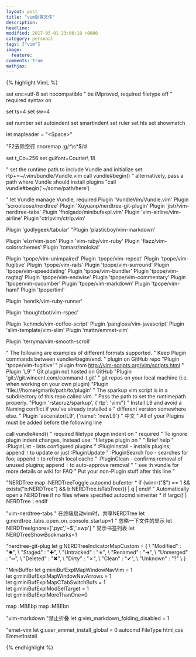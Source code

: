 ```yaml
---
layout: post
title: "vim配置文件"
description: 
headline: 
modified: 2017-05-01 23:06:10 +0800
category: personal
tags: ["vim"]
image: 
  feature: 
comments: true
mathjax: 
---
```


{% highlight VimL %}

set enc=utf-8
set nocompatible              " be iMproved, required
filetype off                  " required
syntax on

set ts=4
set sw=4

set number
set autoindent
set smartindent
set ruler
set hls
set showmatch

let mapleader = "\<Space>"

"F2去除空行
nnoremap <F2> :g/^\s*$/d<CR>

set t_Co=256
set guifont=Courier\ 18

" set the runtime path to include Vundle and initialize
set rtp+=~/.vim/bundle/Vundle.vim
call vundle#begin()
" alternatively, pass a path where Vundle should install plugins
"call vundle#begin('~/some/path/here')

" let Vundle manage Vundle, required
Plugin 'VundleVim/Vundle.vim'
Plugin 'scrooloose/nerdtree'
Plugin 'Xuyuanp/nerdtree-git-plugin'
Plugin 'jistr/vim-nerdtree-tabs'
Plugin 'fholgado/minibufexpl.vim'
Plugin 'vim-airline/vim-airline'
Plugin 'ctrlpvim/ctrlp.vim'

Plugin 'godlygeek/tabular'
"Plugin 'plasticboy/vim-markdown'

Plugin 'elzr/vim-json'
Plugin 'vim-ruby/vim-ruby'
Plugin 'flazz/vim-colorschemes'
Plugin 'tomasr/molokai'

Plugin 'tpope/vim-unimpaired'
Plugin 'tpope/vim-repeat'
Plugin 'tpope/vim-fugitive'
Plugin 'tpope/vim-rails'
Plugin 'tpope/vim-surround'
Plugin 'tpope/vim-speeddating'
Plugin 'tpope/vim-bundler'
Plugin 'tpope/vim-ragtag'
Plugin 'tpope/vim-endwise'
Plugin 'tpope/vim-commentary'
Plugin 'tpope/vim-cucumber'
Plugin 'tpope/vim-markdown'
Plugin 'tpope/vim-haml'
Plugin 'tpope/timl'

Plugin 'henrik/vim-ruby-runner'

Plugin 'thoughtbot/vim-rspec'

Plugin 'kchmck/vim-coffee-script'
Plugin 'pangloss/vim-javascript'
Plugin 'slim-template/vim-slim'
Plugin 'mattn/emmet-vim'

Plugin 'terryma/vim-smooth-scroll'


" The following are examples of different formats supported.
" Keep Plugin commands between vundle#begin/end.
" plugin on GitHub repo
"Plugin 'tpope/vim-fugitive'
" plugin from http://vim-scripts.org/vim/scripts.html
" Plugin 'L9'
" Git plugin not hosted on GitHub
"Plugin 'git://git.wincent.com/command-t.git'
" git repos on your local machine (i.e. when working on your own plugin)
"Plugin 'file:///home/gmarik/path/to/plugin'
" The sparkup vim script is in a subdirectory of this repo called vim.
" Pass the path to set the runtimepath properly.
"Plugin 'rstacruz/sparkup', {'rtp': 'vim/'}
" Install L9 and avoid a Naming conflict if you've already installed a
" different version somewhere else.
" Plugin 'ascenator/L9', {'name': 'newL9'}
" 中文
" All of your Plugins must be added before the following line


call vundle#end()            " required
filetype plugin indent on    " required
" To ignore plugin indent changes, instead use:
"filetype plugin on
"
" Brief help
" :PluginList       - lists configured plugins
" :PluginInstall    - installs plugins; append `!` to update or just :PluginUpdate
" :PluginSearch foo - searches for foo; append `!` to refresh local cache
" :PluginClean      - confirms removal of unused plugins; append `!` to auto-approve removal
"
" see :h vundle for more details or wiki for FAQ
" Put your non-Plugin stuff after this line
"


"NERDTree 
map <C-n> :NERDTreeToggle<CR>
autocmd bufenter * if (winnr("$") == 1 && exists("b:NERDTree") && b:NERDTree.isTabTree()) | q | endif
" Automatically open a NERDTree if no files where specified
autocmd vimenter * if !argc() | NERDTree | endif

"vim-nerdtree-tabs
" 在终端启动vim时，共享NERDTree
let g:nerdtree_tabs_open_on_console_startup=1
" 忽略一下文件的显示
let NERDTreeIgnore=['\.pyc','\~$','\.swp']
" 显示书签列表
let NERDTreeShowBookmarks=1

"nerdtree-git-plug
let g:NERDTreeIndicatorMapCustom = {
    \ "Modified"  : "✹",
    \ "Staged"    : "✚",
    \ "Untracked" : "✭",
    \ "Renamed"   : "➜",
    \ "Unmerged"  : "═",
    \ "Deleted"   : "✖",
    \ "Dirty"     : "✗",
    \ "Clean"     : "✔︎",
    \ "Unknown"   : "?"
    \ }

"MiniBuffer
let g:miniBufExplMapWindowNavVim = 1   
let g:miniBufExplMapWindowNavArrows = 1   
let g:miniBufExplMapCTabSwitchBufs = 1   
let g:miniBufExplModSelTarget = 1  
let g:miniBufExplMoreThanOne=0

map <F11> :MBEbp<CR>
map <F12> :MBEbn<CR>

"vim-markdown
"禁止折叠
let g:vim_markdown_folding_disabled = 1

"emet-vim
let g:user_emmet_install_global = 0
autocmd FileType html,css EmmetInstall

{% endhighlight %}